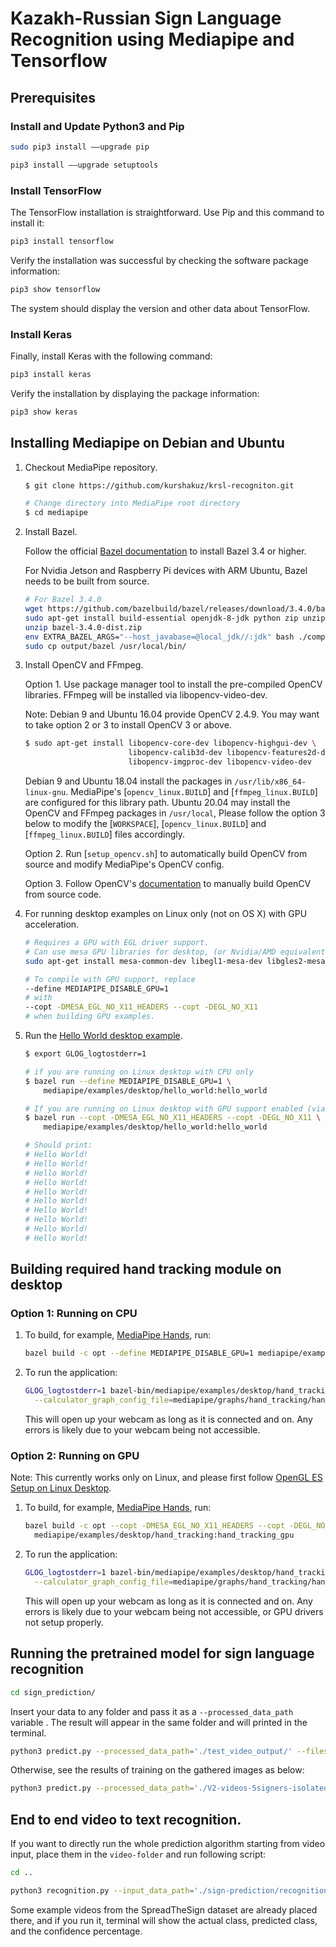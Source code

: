 # Kazakh-Russian Sign Language Recognition using Mediapipe and Tensorflow

## Prerequisites

### Install and Update Python3 and Pip
```bash
sudo pip3 install ––upgrade pip

pip3 install ––upgrade setuptools
```

### Install TensorFlow
The TensorFlow installation is straightforward. Use Pip and this command to install it:
```bash
pip3 install tensorflow 
```

Verify the installation was successful by checking the software package information:
```bash
pip3 show tensorflow
```
The system should display the version and other data about TensorFlow.


### Install Keras
Finally, install Keras with the following command:
```bash
pip3 install keras
```
Verify the installation by displaying the package information:
```bash
pip3 show keras
```

## Installing Mediapipe on Debian and Ubuntu

1.  Checkout MediaPipe repository.

    ```bash
    $ git clone https://github.com/kurshakuz/krsl-recogniton.git

    # Change directory into MediaPipe root directory
    $ cd mediapipe
    ```

2.  Install Bazel.

    Follow the official
    [Bazel documentation](https://docs.bazel.build/versions/master/install-ubuntu.html)
    to install Bazel 3.4 or higher.

    For Nvidia Jetson and Raspberry Pi devices with ARM Ubuntu, Bazel needs to
    be built from source.

    ```bash
    # For Bazel 3.4.0
    wget https://github.com/bazelbuild/bazel/releases/download/3.4.0/bazel-3.4.0-dist.zip
    sudo apt-get install build-essential openjdk-8-jdk python zip unzip
    unzip bazel-3.4.0-dist.zip
    env EXTRA_BAZEL_ARGS="--host_javabase=@local_jdk//:jdk" bash ./compile.sh
    sudo cp output/bazel /usr/local/bin/
    ```

3.  Install OpenCV and FFmpeg.

    Option 1. Use package manager tool to install the pre-compiled OpenCV
    libraries. FFmpeg will be installed via libopencv-video-dev.

    Note: Debian 9 and Ubuntu 16.04 provide OpenCV 2.4.9. You may want to take
    option 2 or 3 to install OpenCV 3 or above.

    ```bash
    $ sudo apt-get install libopencv-core-dev libopencv-highgui-dev \
                           libopencv-calib3d-dev libopencv-features2d-dev \
                           libopencv-imgproc-dev libopencv-video-dev
    ```

    Debian 9 and Ubuntu 18.04 install the packages in
    `/usr/lib/x86_64-linux-gnu`. MediaPipe's [`opencv_linux.BUILD`] and
    [`ffmpeg_linux.BUILD`] are configured for this library path. Ubuntu 20.04
    may install the OpenCV and FFmpeg packages in `/usr/local`, Please follow
    the option 3 below to modify the [`WORKSPACE`], [`opencv_linux.BUILD`] and
    [`ffmpeg_linux.BUILD`] files accordingly.

    Option 2. Run [`setup_opencv.sh`] to automatically build OpenCV from source
    and modify MediaPipe's OpenCV config.

    Option 3. Follow OpenCV's
    [documentation](https://docs.opencv.org/3.4.6/d7/d9f/tutorial_linux_install.html)
    to manually build OpenCV from source code.

4.  For running desktop examples on Linux only (not on OS X) with GPU
    acceleration.

    ```bash
    # Requires a GPU with EGL driver support.
    # Can use mesa GPU libraries for desktop, (or Nvidia/AMD equivalent).
    sudo apt-get install mesa-common-dev libegl1-mesa-dev libgles2-mesa-dev

    # To compile with GPU support, replace
    --define MEDIAPIPE_DISABLE_GPU=1
    # with
    --copt -DMESA_EGL_NO_X11_HEADERS --copt -DEGL_NO_X11
    # when building GPU examples.
    ```

5.  Run the [Hello World desktop example](./hello_world_desktop.md).

    ```bash
    $ export GLOG_logtostderr=1

    # if you are running on Linux desktop with CPU only
    $ bazel run --define MEDIAPIPE_DISABLE_GPU=1 \
        mediapipe/examples/desktop/hello_world:hello_world

    # If you are running on Linux desktop with GPU support enabled (via mesa drivers)
    $ bazel run --copt -DMESA_EGL_NO_X11_HEADERS --copt -DEGL_NO_X11 \
        mediapipe/examples/desktop/hello_world:hello_world

    # Should print:
    # Hello World!
    # Hello World!
    # Hello World!
    # Hello World!
    # Hello World!
    # Hello World!
    # Hello World!
    # Hello World!
    # Hello World!
    # Hello World!
    ```

## Building required hand tracking module on desktop

### Option 1: Running on CPU

1.  To build, for example, [MediaPipe Hands](../solutions/hands.md), run:

    ```bash
    bazel build -c opt --define MEDIAPIPE_DISABLE_GPU=1 mediapipe/examples/desktop/hand_tracking:hand_tracking_cpu
    ```

2.  To run the application:

    ```bash
    GLOG_logtostderr=1 bazel-bin/mediapipe/examples/desktop/hand_tracking/hand_tracking_cpu \
      --calculator_graph_config_file=mediapipe/graphs/hand_tracking/hand_tracking_desktop_live.pbtxt
    ```

    This will open up your webcam as long as it is connected and on. Any errors
    is likely due to your webcam being not accessible.

### Option 2: Running on GPU

Note: This currently works only on Linux, and please first follow
[OpenGL ES Setup on Linux Desktop](./gpu_support.md#opengl-es-setup-on-linux-desktop).

1.  To build, for example, [MediaPipe Hands](../solutions/hands.md), run:

    ```bash
    bazel build -c opt --copt -DMESA_EGL_NO_X11_HEADERS --copt -DEGL_NO_X11 \
      mediapipe/examples/desktop/hand_tracking:hand_tracking_gpu
    ```

2.  To run the application:

    ```bash
    GLOG_logtostderr=1 bazel-bin/mediapipe/examples/desktop/hand_tracking/hand_tracking_gpu \
      --calculator_graph_config_file=mediapipe/graphs/hand_tracking/hand_tracking_mobile.pbtxt
    ```

    This will open up your webcam as long as it is connected and on. Any errors
    is likely due to your webcam being not accessible, or GPU drivers not setup
    properly.

## Running the pretrained model for sign language recognition

```bash
cd sign_prediction/
```

Insert your data to any folder and pass it as a ```--processed_data_path``` variable . The result will appear in the same folder and will printed in the terminal.

```bash
python3 predict.py --processed_data_path='./test_video_output/' --files_nested=0
```

Otherwise, see the results of training on the gathered images as below:

```bash
python3 predict.py --processed_data_path='./V2-videos-5signers-isolated-signs-out/Relative/' --files_nested=1
```

## End to end video to text recognition.

If you want to directly run the whole prediction algorithm starting from video input, place them in the `video-folder` and run following script:

```bash
cd ..

python3 recognition.py --input_data_path='./sign-prediction/recognition/video-folder/' --output_data_path='./sign-prediction/recognition/video-folder-out/'
```

Some example videos from the SpreadTheSign dataset are already placed there, and if you run it, terminal will show the actual class, predicted class, and the confidence percentage.